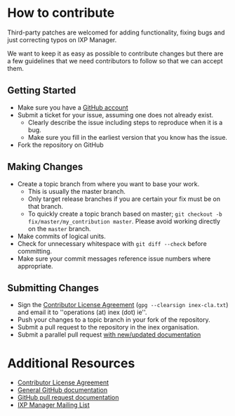 # How to contribute

Third-party patches are welcomed for adding functionality, fixing bugs and just correcting typos on IXP Manager.

We want to keep it as easy as possible to contribute changes but there are a few guidelines that we 
need contributors to follow so that we can accept them.



## Getting Started

* Make sure you have a [GitHub account](https://github.com/)
* Submit a ticket for your issue, assuming one does not already exist.
  * Clearly describe the issue including steps to reproduce when it is a bug.
  * Make sure you fill in the earliest version that you know has the issue.
* Fork the repository on GitHub

## Making Changes

* Create a topic branch from where you want to base your work.
  * This is usually the master branch.
  * Only target release branches if you are certain your fix must be on that
    branch.
  * To quickly create a topic branch based on master; `git checkout -b
    fix/master/my_contribution master`. Please avoid working directly on the
    `master` branch.
* Make commits of logical units.
* Check for unnecessary whitespace with `git diff --check` before committing.
* Make sure your commit messages reference issue numbers where appropriate.


## Submitting Changes

* Sign the [Contributor License Agreement](https://github.com/inex/IXP-Manager/wiki/Contributor-License-Agreement) (`gpg --clearsign inex-cla.txt`) and email it to ''operations (at) inex (dot) ie''.
* Push your changes to a topic branch in your fork of the repository.
* Submit a pull request to the repository in the inex organisation.
* Submit a parallel pull request [with new/updated documentation](http://docs.ixpmanager.org/dev/docs/)

# Additional Resources

* [Contributor License Agreement](https://github.com/inex/IXP-Manager/wiki/Contributor-License-Agreement)
* [General GitHub documentation](http://help.github.com/)
* [GitHub pull request documentation](http://help.github.com/send-pull-requests/)
* [IXP Manager Mailing List](https://www.inex.ie/mailman/listinfo/ixpmanager)

